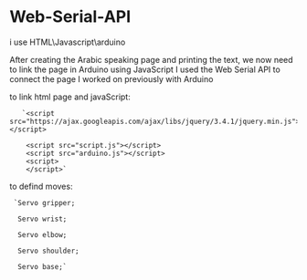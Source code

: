 # Web-Serial-API

i use HTML\Javascript\arduino


After creating the Arabic speaking page and printing the text, we now need to link the page in Arduino using JavaScript
I used the Web Serial API to connect the page I worked on previously with Arduino

to link html page and javaScript:


       `<script src="https://ajax.googleapis.com/ajax/libs/jquery/3.4.1/jquery.min.js"></script>  
       
        <script src="script.js"></script>
        <script src="arduino.js"></script>
        <script>
        </script>`
       
       
 to defind moves: 
       
     `Servo gripper;

      Servo wrist;
      
      Servo elbow;
      
      Servo shoulder;
      
      Servo base;`
      
      
